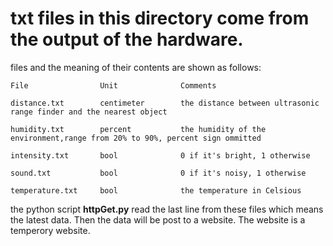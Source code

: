 txt files in this directory come from the output of the hardware.
===


files and the meaning of their contents are shown as follows:

    File                Unit              Comments

    distance.txt        centimeter        the distance between ultrasonic range finder and the nearest object

    humidity.txt        percent           the humidity of the environment,range from 20% to 90%, percent sign ommitted

    intensity.txt       bool              0 if it's bright, 1 otherwise

    sound.txt           bool              0 if it's noisy, 1 otherwise

    temperature.txt     bool              the temperature in Celsious 


the python script **httpGet.py** read the last line from these files which means the latest data. Then the data will be post to a website. The website is a temperory website.